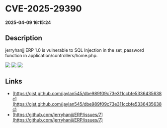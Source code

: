 # CVE-2025-29390

**2025-04-09 16:15:24**

## Description
jerryhanjj ERP 1.0 is vulnerable to SQL Injection in the set_password function in application/controllers/home.php.

![](https://img.shields.io/static/v1?label=Score&message=8.8&color=red)
![](https://img.shields.io/static/v1?label=Severity&message=HIGH&color=red)
![](https://img.shields.io/static/v1?label=CWE&message=SQL&color=green)

## Links
- [https://gist.github.com/jaylan545/dbe989f09c73e311ccbfe5336435638c](https://gist.github.com/jaylan545/dbe989f09c73e311ccbfe5336435638c)
- [https://github.com/jerryhanjj/ERP/issues/7](https://github.com/jerryhanjj/ERP/issues/7)
